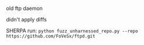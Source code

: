 old ftp daemon

didn't apply diffs

SHERPA run:
`python fuzz_unharnessed_repo.py --repo https://github.com/FoVeSx/ftpd.git`
